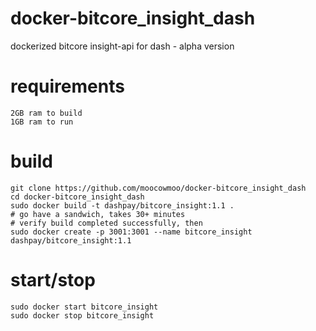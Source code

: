# docker-bitcore_insight_dash

dockerized bitcore insight-api for dash - alpha version

# requirements

    2GB ram to build
    1GB ram to run

# build

    git clone https://github.com/moocowmoo/docker-bitcore_insight_dash
    cd docker-bitcore_insight_dash
    sudo docker build -t dashpay/bitcore_insight:1.1 .
    # go have a sandwich, takes 30+ minutes
    # verify build completed successfully, then
    sudo docker create -p 3001:3001 --name bitcore_insight dashpay/bitcore_insight:1.1

# start/stop

    sudo docker start bitcore_insight
    sudo docker stop bitcore_insight
